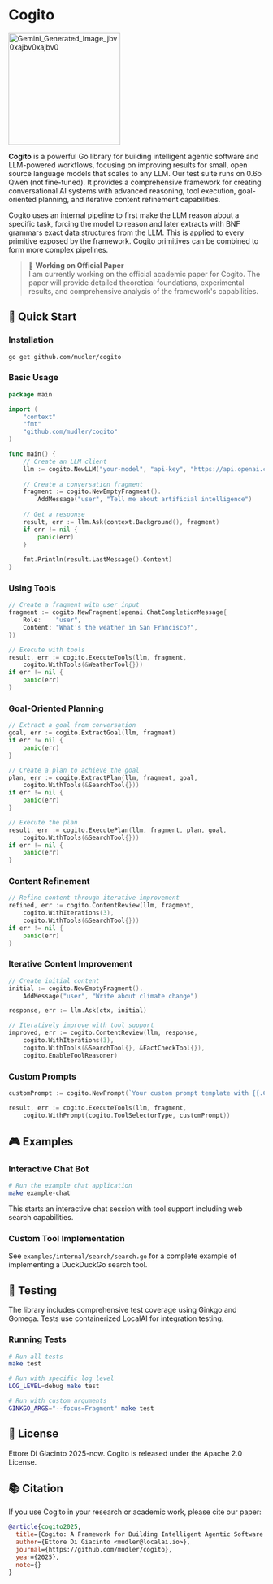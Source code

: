 # Cogito

<img width="220" alt="Gemini_Generated_Image_jbv0xajbv0xajbv0" src="https://github.com/user-attachments/assets/ab243414-4452-4f03-b266-f9326ad2c8d1" />

**Cogito** is a powerful Go library for building intelligent agentic software and LLM-powered workflows, focusing on improving results for small, open source language models that scales to any LLM. Our test suite runs on 0.6b Qwen (not fine-tuned). It provides a comprehensive framework for creating conversational AI systems with advanced reasoning, tool execution, goal-oriented planning, and iterative content refinement capabilities.

Cogito uses an internal pipeline to first make the LLM reason about a specific task, forcing the model to reason and later extracts with BNF grammars exact data structures from the LLM. This is applied to every primitive exposed by the framework. Cogito primitives can be combined to form more complex pipelines.

> 📝 **Working on Official Paper**  
> I am currently working on the official academic paper for Cogito. The paper will provide detailed theoretical foundations, experimental results, and comprehensive analysis of the framework's capabilities.

## 🚀 Quick Start

### Installation

```bash
go get github.com/mudler/cogito
```

### Basic Usage

```go
package main

import (
    "context"
    "fmt"
    "github.com/mudler/cogito"
)

func main() {
    // Create an LLM client
    llm := cogito.NewLLM("your-model", "api-key", "https://api.openai.com")
    
    // Create a conversation fragment
    fragment := cogito.NewEmptyFragment().
        AddMessage("user", "Tell me about artificial intelligence")
    
    // Get a response
    result, err := llm.Ask(context.Background(), fragment)
    if err != nil {
        panic(err)
    }
    
    fmt.Println(result.LastMessage().Content)
}
```

### Using Tools

```go
// Create a fragment with user input
fragment := cogito.NewFragment(openai.ChatCompletionMessage{
    Role:    "user",
    Content: "What's the weather in San Francisco?",
})

// Execute with tools
result, err := cogito.ExecuteTools(llm, fragment, 
    cogito.WithTools(&WeatherTool{}))
if err != nil {
    panic(err)
}
```

### Goal-Oriented Planning

```go
// Extract a goal from conversation
goal, err := cogito.ExtractGoal(llm, fragment)
if err != nil {
    panic(err)
}

// Create a plan to achieve the goal
plan, err := cogito.ExtractPlan(llm, fragment, goal, 
    cogito.WithTools(&SearchTool{}))
if err != nil {
    panic(err)
}

// Execute the plan
result, err := cogito.ExecutePlan(llm, fragment, plan, goal,
    cogito.WithTools(&SearchTool{}))
if err != nil {
    panic(err)
}
```

### Content Refinement

```go
// Refine content through iterative improvement
refined, err := cogito.ContentReview(llm, fragment,
    cogito.WithIterations(3),
    cogito.WithTools(&SearchTool{}))
if err != nil {
    panic(err)
}
```



### Iterative Content Improvement

```go
// Create initial content
initial := cogito.NewEmptyFragment().
    AddMessage("user", "Write about climate change")

response, err := llm.Ask(ctx, initial)

// Iteratively improve with tool support
improved, err := cogito.ContentReview(llm, response,
    cogito.WithIterations(3),
    cogito.WithTools(&SearchTool{}, &FactCheckTool{}),
    cogito.EnableToolReasoner)
```


### Custom Prompts

```go
customPrompt := cogito.NewPrompt(`Your custom prompt template with {{.Context}}`)

result, err := cogito.ExecuteTools(llm, fragment,
    cogito.WithPrompt(cogito.ToolSelectorType, customPrompt))
```

## 🎮 Examples

### Interactive Chat Bot

```bash
# Run the example chat application
make example-chat
```

This starts an interactive chat session with tool support including web search capabilities.

### Custom Tool Implementation

See `examples/internal/search/search.go` for a complete example of implementing a DuckDuckGo search tool.

## 🧪 Testing

The library includes comprehensive test coverage using Ginkgo and Gomega. Tests use containerized LocalAI for integration testing.

### Running Tests

```bash
# Run all tests
make test

# Run with specific log level
LOG_LEVEL=debug make test

# Run with custom arguments
GINKGO_ARGS="--focus=Fragment" make test
```

## 📄 License

Ettore Di Giacinto 2025-now. Cogito is released under the Apache 2.0 License.

## 📚 Citation

If you use Cogito in your research or academic work, please cite our paper:

```bibtex
@article{cogito2025,
  title={Cogito: A Framework for Building Intelligent Agentic Software with LLM-Powered Workflows},
  author={Ettore Di Giacinto <mudler@localai.io>},
  journal={https://github.com/mudler/cogito},
  year={2025},
  note={}
}
```
